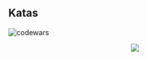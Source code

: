 
## Katas
![codewars](https://www.codewars.com/users/jvrs90/badges/large)

<p align="center">
  <a href="#"><img src="https://github-readme-stats.vercel.app/api?username=josevters&show_icons=true&theme=onedark&count_private=true&include_all_commits=true"/></a>
</p>
